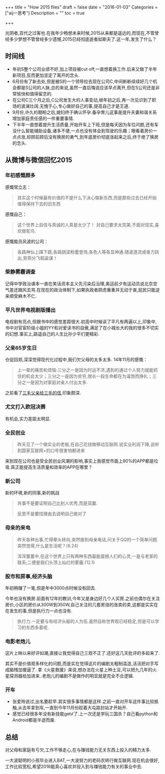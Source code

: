 +++
title = "How 2015 flies"
draft = false
date = "2016-01-03"
Categories = ["aij一思考"] 
Description = "" 
toc = true

+++



光阴者,百代之过客也.在我年少畅想未来时候,2015从来都是遥远的,而现在,不管曾经多少梦想不管曾经多少遗憾,2015已经彻底逝者如斯夫了.这一年,发生了什么？
## 时间线
* 年初S整个公司业绩不好,加上项目被cut off,一直想着换工作.后来又做了半年新项目,反而更加坚定了离开的念头.
* 6月份有了新去处,但是被S的一个领导拉去现在公司C,中间断断续续好几个机会都是S公司的人脉,总的来说,虽然一直后悔说应该早点离开,但在S公司还是非常愉快和值得留念的.
* 在公司C三个月之后,C公司发生大的人事变动,继年初之后,再一次见识到了职场的波澜壮阔.无愧于心,专心做好自己的事,提高自己才是王道.
* 9月份,许久的期盼之后,媳妇终于确认怀孕.备孕育儿这事是提升夫妻和谐关系增加家庭责任感的一件重要事情.
* 下半年一直想着提升生活质量,开始开车上下班,但是每天因为车位问题,还有车没什么智能辅助设备,诸多不便,一点也没有体会到驾驶的乐趣；眼看着房价一点点涨,却顾前顾后没有换房的勇气,到年底房价彻底涨起来之后,终于绝了换房的念头.

## 从微博与微信回忆2015
### 年初感慨颇多
感慨常立志：

>其实这个时候最有价值的不是什么下决心做新东西,而是那些过去已经开始值得保持下去的旧东西

感慨自己：

> 这个世界上自信与真诚的人真是太少了！ 对自己要求太完美,不面对现实,喜欢做鸵鸟.

感慨裁员风波的公司：

> 各路神仙上蹿下跳,各路跳梁粉墨登场,各色人等各显神通.随波逐流或奋力跃出,劳燕分飞稻粱谋！

### 柴静雾霾调查
记得中学政治课本一直在笑话资本主义先污染后治理,奥运前夕有运动员说北京空气差还跟风去骂.在现在的政治体制下,如果执政者顾虑重重并无动于衷,屁民只能逆来顺受麻木不仁.
### 平凡世界电视剧版播出
电视剧有亮点,但跟书中的感觉差距很大.初高中时候读了平凡有两遍以上,印象中,书中对官宦阶级小姐的YY和对爱读书的自傲,满足了在小城长大的我的很多不切实的幻想.事实上,路遥自己的人生比孙少平们更精彩.
### 父亲65岁生日
仓促回郑,深深觉得现代化过程中,我们欠父母的太多太多.
14年11月的感慨：
>上一辈的痛苦和烦恼:三分之一是因为时运不济,遇到的通过个人努力就能抓住的机会太少；三分之一是因为贫穷,很长一段生命都在为温饱而挣扎；三分之一是因为对家庭对亲人付出太多.

之前看了[三毛父亲给三毛的信](http://www.douban.com/note/468023670/),印象颇深.

### 尤文打入欧冠决赛
有机会,实力差距太明显.
### 全民创业

>昨天见了一个做实业的老板,在自己花钱做移动互联网.说实业利润下降,说听到国家互联网+的口号很害怕都进来

来到现在公司也是受全民创业风潮的影响,事实上我感觉市面上80%的APP都是垃圾.真正能提高生活质量和效率的APP在哪里？

### 新公司
新的环境,新的同事,新的挑战

>共事不是要证明自己比别人优秀,而是双赢.
>
>反思不是要找理由去说明自己做对了

### 母亲的来电

>昨天各种出事,忙得晕头转向,突然接到母亲电话,问关于QQ的一个简单问题.突然觉得,什么是生活呢？(8.24)
>
>浑浑噩噩中,在这个世界上只有两种东西最能震撼人们的心灵,一是与老家的联系;二便是我们头顶上灿烂的雾霾.(12.1)

### 股市和房事,经济头脑

年初稍赚了一笔,但是年中3000点时候没有回去.

今年也没有换房.前面有12年的教训,今年又是身边好几个人买房.之前也偶尔在关注房价,小区的房价从300W到350W,自己关注的几套房涨的涨卖的卖,这都是实实在在发生的事,但是执行力一点也没有.
>执行力.一定要与有经济头脑的人为伍.虽然自称世界观已经稳定,但是可以学习的东西多着呢.

### 电影老炮儿
这片上映以来好评如潮,直接让我觉得自己三观不正了.还好这几天批评的多起来了.

其实不是价值观多样化的问题,而是实在觉得这片的编剧太粗制滥造,活活把对手写成脑残加傻逼了.
拿《火星救援》来说,想办法在火星上种土豆,可以把九几年的火星探测器给加进来..老炮儿的编剧不是做作的明显就是完全不合逻辑.
### 开车
* 张爱玲说过,出名要趁早.其实很多事情都是这样.之前一直对开车这件事比较抵触,从去年拿到车,一直到今年11月份趁着大屯路封站才开始开.
* 感觉已经很多年没有新技能get√了.上一次还是学玩三国杀？自己看python和Android都是半途而废.

## 总结
对父母和家庭有亏欠,工作不够走心,在与赚钱能力无关东西上投入的精力太多.

一大波聪明的小孩毕业进入BAT,一大波努力的老码农转行做互联网.现在机会很好,工作比较宽松,希望2016能真心喜欢并投入到与赚钱能力有关的事业中去.

